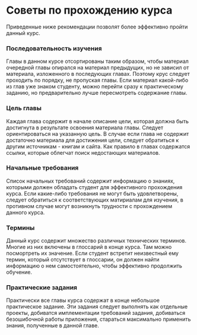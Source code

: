 # Советы по прохождению курса

Приведенные ниже рекомендации позволят более эффективно пройти данный курс.

### Последовательность изучения

Главы в данном курсе отсортированы таким образом, чтобы материал очередной главы опирался на материал предыдущих, но не зависил от материала, изложенного в последующих главах. Поэтому крус следует проходить по порядку, не пропуская главы. Если материал какой-либо из глав уже знаком студенту, можно перейти сразу к практическому заданию, но предварительно лучше пересмотреть содержание главы.

### Цель главы

Каждая глава содержит в начале описание цели, которая должна быть достигнута в результате освоения материала главы. Следует ориентироваться на указанную цель. В случае если глава не содержит достаточно материала для достижения цели,  следует обратиться к другим источникам - книгам и сайта. Как правило в главах содержатся ссылки, которые облегчат поиск недостающих материалов.

### Начальные требования

Список начальных требований содержит информацию о знаниях, которыми должен обладать студент для эффективного прохождения курса. Если какие-либо требования не могут быть удовлетворены, следует обратиться к соответствующих матириалам для изучения, в противном случае могут возникнуть трудности с прохождением данного курса.

### Термины

Данный курс содержит множество различных технических терминов. Многие из них включены в глоссарий в конце курса. Там можно посмортреть их значение. Если студент встретит неизвестный ему термин, который отсутствует в глоссарии, он должен найти информацию о нем самостоятельно, чтобы эффективно продолжить обучение.

### Практические задания

Практически все главы курса содержат в конце небольшое практическое задание. Эти задания следует выполнять как отдельные проекты, добиватся имплементации требований задания, добиваться безошибочной работы приложения, стараться максимально применить знания, полученные в данной главе.


